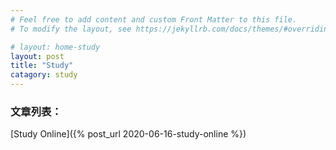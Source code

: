 ```yaml
---
# Feel free to add content and custom Front Matter to this file.
# To modify the layout, see https://jekyllrb.com/docs/themes/#overriding-theme-defaults

# layout: home-study
layout: post
title: "Study"
catagory: study
---
```


### 文章列表：
[Study Online]({% post_url 2020-06-16-study-online %}) <br/>